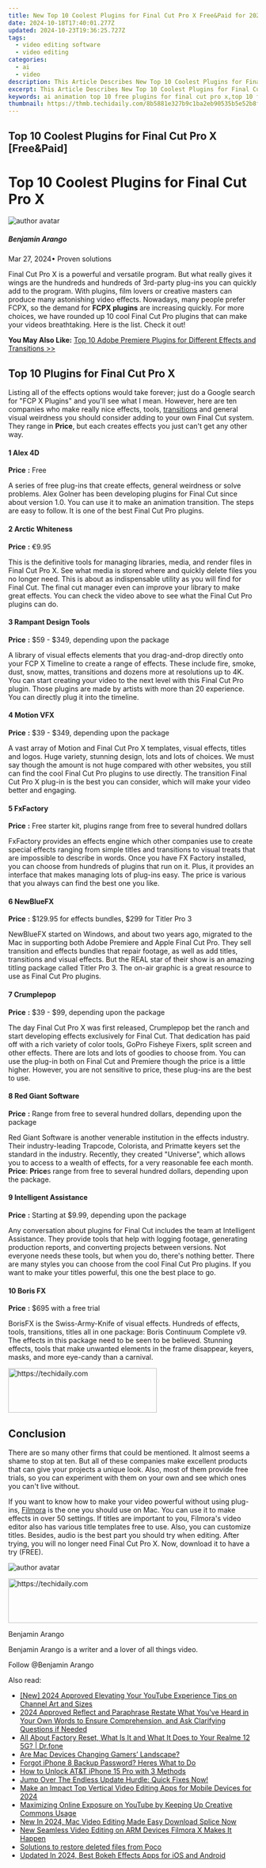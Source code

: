 ```yaml
---
title: New Top 10 Coolest Plugins for Final Cut Pro X Free&Paid for 2024
date: 2024-10-18T17:40:01.277Z
updated: 2024-10-23T19:36:25.727Z
tags: 
  - video editing software
  - video editing
categories: 
  - ai
  - video
description: This Article Describes New Top 10 Coolest Plugins for Final Cut Pro X Free&Paid for 2024
excerpt: This Article Describes New Top 10 Coolest Plugins for Final Cut Pro X Free&Paid for 2024
keywords: ai animation top 10 free plugins for final cut pro x,top 10 free plugins for final cut pro x,top 10 free plugins you should know for final cut pro x,ai animation top 10 coolest plugins for final cut pro x freepaid,top 10 coolest plugins for final cut pro x,discover the best top 10 free and paid plugins for final cut pro x editors,top 10 coolest plugins for final cut pro x freepaid
thumbnail: https://thmb.techidaily.com/8b5881e327b9c1ba2eb90535b5e52b8fb37d29efd85f95b1f8c43ff4375091ae.jpg
---
```


## Top 10 Coolest Plugins for Final Cut Pro X [Free&Paid]

# Top 10 Coolest Plugins for Final Cut Pro X

![author avatar](https://images.wondershare.com/filmora/article-images/benjamin-arango-author.jpg)

##### Benjamin Arango

 Mar 27, 2024• Proven solutions

Final Cut Pro X is a powerful and versatile program. But what really gives it wings are the hundreds and hundreds of 3rd-party plug-ins you can quickly add to the program. With plugins, film lovers or creative masters can produce many astonishing video effects. Nowadays, many people prefer FCPX, so the demand for **FCPX plugins** are increasing quickly. For more choices, we have rounded up 10 cool Final Cut Pro plugins that can make your videos breathtaking. Here is the list. Check it out!

**You May Also Like:** [Top 10 Adobe Premiere Plugins for Different Effects and Transitions >>](https://tools.techidaily.com/wondershare/filmora/download/)

## Top 10 Plugins for Final Cut Pro X

Listing all of the effects options would take forever; just do a Google search for "FCP X Plugins" and you'll see what I mean. However, here are ten companies who make really nice effects, tools, [transitions](https://tools.techidaily.com/wondershare/filmora/download/) and general visual weirdness you should consider adding to your own Final Cut system. They range in **Price**, but each creates effects you just can't get any other way.

#### 1 Alex 4D

**Price** **:** Free

A series of free plug-ins that create effects, general weirdness or solve problems. Alex Golner has been developing plugins for Final Cut since about version 1.0\. You can use it to make an animation transition. The steps are easy to follow. It is one of the best Final Cut Pro plugins.

#### 2 Arctic Whiteness

**Price** **:** €9.95

This is the definitive tools for managing libraries, media, and render files in Final Cut Pro X. See what media is stored where and quickly delete files you no longer need. This is about as indispensable utility as you will find for Final Cut. The final cut manager even can improve your library to make great effects. You can check the video above to see what the Final Cut Pro plugins can do.

#### 3 Rampant Design Tools

**Price** **:** $59 - $349, depending upon the package

A library of visual effects elements that you drag-and-drop directly onto your FCP X Timeline to create a range of effects. These include fire, smoke, dust, snow, mattes, transitions and dozens more at resolutions up to 4K. You can start creating your video to the next level with this Final Cut Pro plugin. Those plugins are made by artists with more than 20 experience. You can directly plug it into the timeline.

#### 4 Motion VFX

**Price** **:** $39 - $349, depending upon the package

A vast array of Motion and Final Cut Pro X templates, visual effects, titles and logos. Huge variety, stunning design, lots and lots of choices. We must say though the amount is not huge compared with other websites, you still can find the cool Final Cut Pro plugins to use directly. The transition Final Cut Pro X plug-in is the best you can consider, which will make your video better and engaging.

#### 5 FxFactory

**Price** **:** Free starter kit, plugins range from free to several hundred dollars

FxFactory provides an effects engine which other companies use to create special effects ranging from simple titles and transitions to visual treats that are impossible to describe in words. Once you have FX Factory installed, you can choose from hundreds of plugins that run on it. Plus, it provides an interface that makes managing lots of plug-ins easy. The price is various that you always can find the best one you like.

#### 6 NewBlueFX

**Price** **:** $129.95 for effects bundles, $299 for Titler Pro 3

NewBlueFX started on Windows, and about two years ago, migrated to the Mac in supporting both Adobe Premiere and Apple Final Cut Pro. They sell transition and effects bundles that repair footage, as well as add titles, transitions and visual effects. But the REAL star of their show is an amazing titling package called Titler Pro 3\. The on-air graphic is a great resource to use as Final Cut Pro plugins.

#### 7 Crumplepop

**Price** **:** $39 - $99, depending upon the package

The day Final Cut Pro X was first released, Crumplepop bet the ranch and start developing effects exclusively for Final Cut. That dedication has paid off with a rich variety of color tools, GoPro Fisheye Fixers, split screen and other effects. There are lots and lots of goodies to choose from. You can use the plug-in both on Final Cut and Premiere though the price is a little higher. However, you are not sensitive to price, these plug-ins are the best to use.

#### 8 Red Giant Software

**Price** **:** Range from free to several hundred dollars, depending upon the package

Red Giant Software is another venerable institution in the effects industry. Their industry-leading Trapcode, Colorista, and Primatte keyers set the standard in the industry. Recently, they created "Universe", which allows you to access to a wealth of effects, for a very reasonable fee each month. **Price**: **Price**s range from free to several hundred dollars, depending upon the package.

#### 9 Intelligent Assistance

**Price** **:** Starting at $9.99, depending upon the package

Any conversation about plugins for Final Cut includes the team at Intelligent Assistance. They provide tools that help with logging footage, generating production reports, and converting projects between versions. Not everyone needs these tools, but when you do, there's nothing better. There are many styles you can choose from the cool Final Cut Pro plugins. If you want to make your titles powerful, this one the best place to go.

#### 10 Boris FX

**Price** **:** $695 with a free trial

BorisFX is the Swiss-Army-Knife of visual effects. Hundreds of effects, tools, transitions, titles all in one package: Boris Continuum Complete v9\. The effects in this package need to be seen to be believed. Stunning effects, tools that make unwanted elements in the frame disappear, keyers, masks, and more eye-candy than a carnival.

<!-- affiliate ads begin -->
<a href="https://aligracehair.sjv.io/c/5597632/2135356/19272" target="_top" id="2135356">
  <img src="//a.impactradius-go.com/display-ad/19272-2135356" border="0" alt="https://techidaily.com" width="300" height="90"/>
</a>
<img height="0" width="0" src="https://aligracehair.sjv.io/i/5597632/2135356/19272" style="position:absolute;visibility:hidden;" border="0" />
<!-- affiliate ads end -->

## Conclusion

There are so many other firms that could be mentioned. It almost seems a shame to stop at ten. But all of these companies make excellent products that can give your projects a unique look. Also, most of them provide free trials, so you can experiment with them on your own and see which ones you can't live without.

If you want to know how to make your video powerful without using plug-ins, [Filmora](https://tools.techidaily.com/wondershare/filmora/download/) is the one you should use on Mac. You can use it to make effects in over 50 settings. If titles are important to you, Filmora's video editor also has various title templates free to use. Also, you can customize titles. Besides, audio is the best part you should try when editing. After trying, you will no longer need Final Cut Pro X. Now, download it to have a try (FREE).

![author avatar](https://images.wondershare.com/filmora/article-images/benjamin-arango-author.jpg)

<!-- affiliate ads begin -->
<a href="https://imp.i357552.net/c/5597632/1030129/11832" target="_top" id="1030129">
  <img src="//a.impactradius-go.com/display-ad/11832-1030129" border="0" alt="https://techidaily.com" width="720" height="90"/>
</a>
<img height="0" width="0" src="https://imp.i357552.net/i/5597632/1030129/11832" style="position:absolute;visibility:hidden;" border="0" />
<!-- affiliate ads end -->

Benjamin Arango

Benjamin Arango is a writer and a lover of all things video.

Follow @Benjamin Arango

<ins class="adsbygoogle"
      style="display:block"
      data-ad-client="ca-pub-7571918770474297"
      data-ad-slot="8358498916"
      data-ad-format="auto"
      data-full-width-responsive="true"></ins>

<span class="atpl-alsoreadstyle">Also read:</span>
<div><ul>
<li><a href="https://facebook-record-videos.techidaily.com/new-2024-approved-elevating-your-youtube-experience-tips-on-channel-art-and-sizes/"><u>[New] 2024 Approved Elevating Your YouTube Experience Tips on Channel Art and Sizes</u></a></li>
<li><a href="https://extra-approaches.techidaily.com/2024-approved-reflect-and-paraphrase-restate-what-youve-heard-in-your-own-words-to-ensure-comprehension-and-ask-clarifying-questions-if-needed/"><u>2024 Approved Reflect and Paraphrase Restate What You've Heard in Your Own Words to Ensure Comprehension, and Ask Clarifying Questions if Needed</u></a></li>
<li><a href="https://phone-solutions.techidaily.com/all-about-factory-reset-what-is-it-and-what-it-does-to-your-realme-12-5g-drfone-by-drfone-reset-android-reset-android/"><u>All About Factory Reset, What Is It and What It Does to Your Realme 12 5G? | Dr.fone</u></a></li>
<li><a href="https://games-able.techidaily.com/are-mac-devices-changing-gamers-landscape/"><u>Are Mac Devices Changing Gamers’ Landscape?</u></a></li>
<li><a href="https://ios-unlock.techidaily.com/forgot-iphone-8-backup-password-heres-what-to-do-by-drfone-ios/"><u>Forgot iPhone 8 Backup Password? Heres What to Do</u></a></li>
<li><a href="https://sim-unlock.techidaily.com/how-to-unlock-atandt-iphone-15-pro-with-3-methods-by-drfone-ios/"><u>How to Unlock AT&T iPhone 15 Pro with 3 Methods</u></a></li>
<li><a href="https://win11-tips.techidaily.com/1719258280599-jump-over-the-endless-update-hurdle-quick-fixes-now/"><u>Jump Over The Endless Update Hurdle: Quick Fixes Now!</u></a></li>
<li><a href="https://video-ai-editor.techidaily.com/make-an-impact-top-vertical-video-editing-apps-for-mobile-devices-for-2024/"><u>Make an Impact Top Vertical Video Editing Apps for Mobile Devices for 2024</u></a></li>
<li><a href="https://youtube-sure.techidaily.com/izing-online-exposure-on-youtube-by-keeping-up-creative-commons-usage/"><u>Maximizing Online Exposure on YouTube by Keeping Up Creative Commons Usage</u></a></li>
<li><a href="https://video-ai-editor.techidaily.com/new-in-2024-mac-video-editing-made-easy-download-splice-now/"><u>New In 2024, Mac Video Editing Made Easy Download Splice Now</u></a></li>
<li><a href="https://video-ai-editor.techidaily.com/new-seamless-video-editing-on-arm-devices-filmora-x-makes-it-happen/"><u>New Seamless Video Editing on ARM Devices Filmora X Makes It Happen</u></a></li>
<li><a href="https://techidaily.com/solutions-to-restore-deleted-files-from-poco-by-fonelab-android-recover-data/"><u>Solutions to restore deleted files from Poco</u></a></li>
<li><a href="https://video-ai-editor.techidaily.com/updated-in-2024-best-bokeh-effects-apps-for-ios-and-android/"><u>Updated In 2024, Best Bokeh Effects Apps for iOS and Android</u></a></li>
</ul></div>

